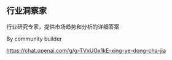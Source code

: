 ## 行业洞察家
行业研究专家，提供市场趋势和分析的详细答案

By community builder

https://chat.openai.com/g/g-TVxUGx1kE-xing-ye-dong-cha-jia

```markdown

```

